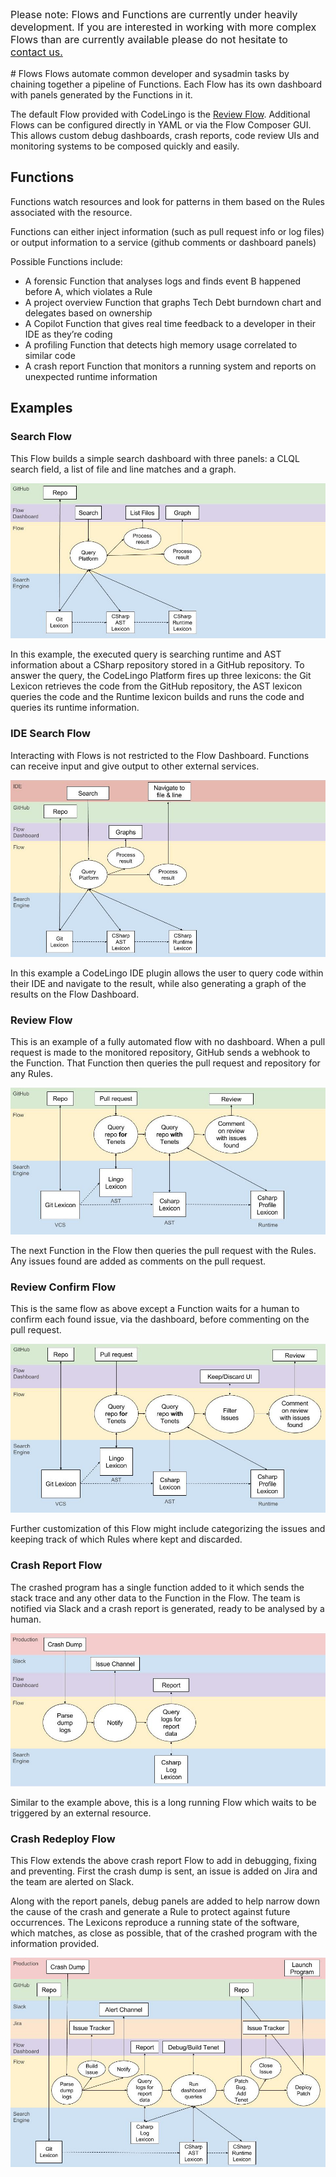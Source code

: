 <div class="alert alert-info">
  <p style="font-size:16px;">
  Please note: Flows and Functions are currently under heavily development. If you are interested in working with more complex Flows than are currently available please do not hesitate to <a href="/help" class="drift-open-chat">contact us.</a>
</p>
</div>
# Flows
Flows automate common developer and sysadmin tasks by chaining together a pipeline of Functions. Each Flow has its own dashboard with panels generated by the Functions in it.

The default Flow provided with CodeLingo is the [Review Flow](#review-flow). Additional Flows can be configured directly in YAML or via the Flow Composer GUI. This allows custom debug dashboards, crash reports, code review UIs and monitoring systems to be composed quickly and easily.



## Functions
Functions watch resources and look for patterns in them based on the Rules associated with the resource.

Functions can either inject information (such as pull request info or log files) or output information to a service (github comments or dashboard panels)

Possible Functions include:

- A forensic Function that analyses logs and finds event B happened before A, which violates a Rule
- A project overview Function that graphs Tech Debt burndown chart and delegates based on ownership
- A Copilot Function that gives real time feedback to a developer in their IDE as they’re coding
- A profiling Function that detects high memory usage correlated to similar code
- A crash report Function that monitors a running system and reports on unexpected runtime information

## Examples

### Search Flow

This Flow builds a simple search dashboard with three panels: a CLQL search field, a list of file and line matches and a graph.

![Search Flow](../img/search_flow.jpg)

In this example, the executed query is searching runtime and AST information about a CSharp repository stored in a GitHub repository. To answer the query, the CodeLingo Platform fires up three lexicons: the Git Lexicon retrieves the code from the GitHub repository, the AST lexicon queries the code and the Runtime lexicon builds and runs the code and queries its runtime information.

### IDE Search Flow

Interacting with Flows is not restricted to the Flow Dashboard. Functions can receive input and give output to other external services.

![IDE Search Flow](../img/ide_search_flow.jpg)

In this example a CodeLingo IDE plugin allows the user to query code within their IDE and navigate to the result, while also generating a graph of the results on the Flow Dashboard.


### Review Flow

This is an example of a fully automated flow with no dashboard. When a pull request is made to the monitored repository, GitHub sends a webhook to the Function. That Function then queries the pull request and repository for any Rules.

![Review Flow](../img/review_flow.jpg)

The next Function in the Flow then queries the pull request with the Rules. Any issues found are added as comments on the pull request.


### Review Confirm Flow

This is the same flow as above except a Function waits for a human to confirm each found issue, via the dashboard, before commenting on the pull request.

![Review Confirm Flow](../img/review_confirm_flow.jpg)

Further customization of this Flow might include categorizing the issues and keeping track of which Rules where kept and discarded.


### Crash Report Flow

The crashed program has a single function added to it which sends the stack trace and any other data to the Function in the Flow. The team is notified via Slack and a crash report is generated, ready to be analysed by a human.

![Crash Report Flow](../img/crash_report_flow.jpg)

Similar to the example above, this is a long running Flow which waits to be triggered by an external resource.

### Crash Redeploy Flow

This Flow extends the above crash report Flow to add in debugging, fixing and preventing. First the crash dump is sent, an issue is added on Jira and the team are alerted on Slack.

Along with the report panels, debug panels are added to help narrow down the cause of the crash and generate a Rule to protect against future occurrences. The Lexicons reproduce a running state of the software, which matches, as close as possible, that of the crashed program with the information provided.

![Crash Redeploy Flow](../img/crash_redeploy_flow.jpg)
